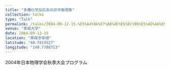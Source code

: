 ```yaml
---
title: "多種化学反応系の非平衡現象"
collection: talks
type: "Talk"
permalink: /talks/2004-09-12-15-%E5%A4%9A%E7%A8%AE%E5%8C%96%E5%AD%A6%E5%8F%8D%E5%BF%9C%E7%B3%BB%E3%81%AE%E9%9D%9E%E5%B9%B3%E8%A1%A1%E7%8F%BE%E8%B1%A1
venue: "青森大学"
date: 2004-09-12-15
location: "青森市幸畑"
latitude: "40.7814527"
longitude: "140.7788713"
---
```


2004年日本物理学会秋季大会プログラム
